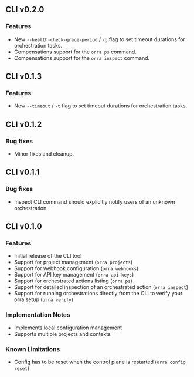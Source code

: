 ## CLI v0.2.0

### Features
- New `--health-check-grace-period` / `-g` flag to set timeout durations for orchestration tasks.
- Compensations support for the `orra ps` command.
- Compensations support for the `orra inspect` command.

## CLI v0.1.3

### Features
- New `--timeout` / `-t` flag to set timeout durations for orchestration tasks.

## CLI v0.1.2

### Bug fixes
- Minor fixes and cleanup.

## CLI v0.1.1

### Bug fixes
- Inspect CLI command should explicitly notify users of an unknown orchestration.

## CLI v0.1.0

### Features
- Initial release of the CLI tool
- Support for project management (`orra projects`)
- Support for webhook configuration (`orra webhooks`)
- Support for API key management (`orra api-keys`)
- Support for orchestrated actions listing (`orra ps`)
- Support for detailed inspection of an orchestrated action (`orra inspect`)
- Support for running orchestrations directly from the CLI to verify your orra setup (`orra verify`)

### Implementation Notes
- Implements local configuration management
- Supports multiple projects and contexts

### Known Limitations
- Config has to be reset when the control plane is restarted (`orra config reset`)
